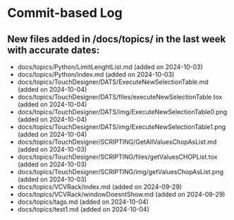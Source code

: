 # Commit-based Log
## New files added in /docs/topics/ in the last week with accurate dates:
- docs/topics/Python/LimitLenghtList.md (added on 2024-10-03)
- docs/topics/Python/index.md (added on 2024-10-03)
- docs/topics/TouchDesigner/DATS/ExecuteNewSelectionTable.md (added on 2024-10-04)
- docs/topics/TouchDesigner/DATS/files/executeNewSelectionTable.tox (added on 2024-10-04)
- docs/topics/TouchDesigner/DATS/img/ExecuteNewSelectionTable0.png (added on 2024-10-04)
- docs/topics/TouchDesigner/DATS/img/ExecuteNewSelectionTable1.png (added on 2024-10-04)
- docs/topics/TouchDesigner/SCRIPTING/GetAllValuesChopAsList.md (added on 2024-10-03)
- docs/topics/TouchDesigner/SCRIPTING/files/getValuesCHOPList.tox (added on 2024-10-03)
- docs/topics/TouchDesigner/SCRIPTING/img/getValuesChopAsList.png (added on 2024-10-03)
- docs/topics/VCVRack/index.md (added on 2024-09-29)
- docs/topics/VCVRack/windowDoesntShow.md (added on 2024-09-29)
- docs/topics/tags.md (added on 2024-10-04)
- docs/topics/test1.md (added on 2024-10-04)

